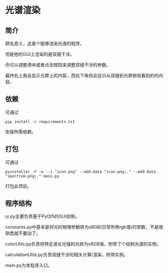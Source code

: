 # 光谱渲染

## 简介

顾名思义，这是个能够渲染光谱的程序。

但是他的GUI上渲染的是双缝干涉。

你可以调整滑块或者点击按钮来调整双缝干涉的参数。

最终右上角会显示光屏上的内容，而右下角则会显示从双缝到光屏俯视看到的的内容。

## 依赖

可通过

``
pip install -r requirements.txt
``

安装所需依赖。

## 打包

可通过

``
pyinstaller -F -w --i "icon.png" --add-data "icon.png;." --add-data "spectrum.png;." main.py
``

打包此项目。

## 程序结构

ui.py主要负责基于PyQt5的GUI绘制。

constants.py中基本是将光的物理参数转为sRGB(日常所用rgb值)的常数，不是很熟悉就不要动了。

colorUtils.py负责将特定波长光强的光转为sRGB值，附带了个绘制光谱的实例。

calculationUtils.py负责双缝干涉的相关计算/渲染，附带实例。

main.py为本程序入口。
